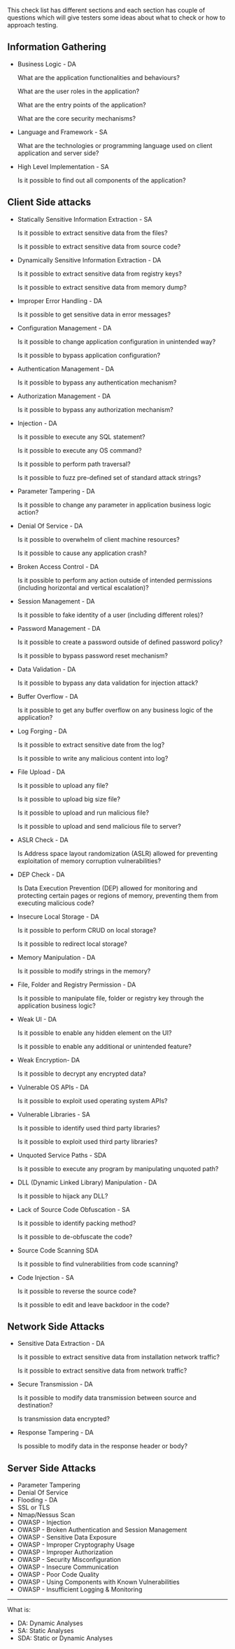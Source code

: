 This check list has different sections and each section has couple of questions which will give testers some ideas about what to check or how to approach testing. 


## Information Gathering

- Business Logic - DA
    
    What are the application functionalities and behaviours?
    
    What are the user roles in the application?
    
    What are the entry points of the application?
    
    What are the core security mechanisms?

    
- Language and Framework - SA
    
    What are the technologies or programming language used on client application and server side?

    
- High Level Implementation - SA
    
    Is it possible to find out all components of the application?
    

## Client Side attacks

- Statically Sensitive Information Extraction - SA
    
    Is it possible to extract sensitive data from the files?
    
    Is it possible to extract sensitive data from source code?
    

- Dynamically Sensitive Information Extraction - DA
    
    Is it possible to extract sensitive data from registry keys?
    
    Is it possible to extract sensitive data from memory dump?
    

- Improper Error Handling - DA
    
    Is it possible to get sensitive data in error messages?
    

- Configuration Management - DA
    
    Is it possible to change application configuration in unintended way?
    
    Is it possible to bypass application configuration?
    

- Authentication Management - DA
    
    Is it possible to bypass any authentication mechanism?
    

- Authorization Management - DA
    
    Is it possible to bypass any authorization mechanism?
    

- Injection - DA
    
    Is it possible to execute any SQL statement?
    
    Is it possible to execute any OS command?
    
    Is it possible to perform path traversal?
    
    Is it possible to fuzz pre-defined set of standard attack strings?
    

- Parameter Tampering - DA
    
    Is it possible to change any parameter in application business logic action?
    

- Denial Of Service - DA
    
    Is it possible to overwhelm of client machine resources?
    
    Is it possible to cause any application crash?
    

- Broken Access Control - DA
    
    Is it possible to perform any action outside of intended permissions (including horizontal and vertical escalation)?
    

- Session Management - DA
    
    Is it possible to fake identity of a user (including different roles)?
    

- Password Management - DA
    
    Is it possible to create a password outside of defined password policy?
    
    Is it possible to bypass password reset mechanism?
    

- Data Validation - DA
    
    Is it possible to bypass any data validation for injection attack?
    

- Buffer Overflow - DA
    
    Is it possible to get any buffer overflow on any business logic of the application?
    

- Log Forging - DA
    
    Is it possible to extract sensitive date from the log?
    
    Is it possible to write any malicious content into log? 
    

- File Upload -  DA
    
    Is it possible to upload any file?
    
    Is it possible to upload big size file?
    
    Is it possible to upload and run malicious file?
    
    Is it possible to upload and send malicious file to server?
    

- ASLR Check - DA
    
    Is Address space layout randomization (ASLR) allowed for preventing exploitation of memory corruption vulnerabilities?
    

- DEP Check - DA
    
    Is Data Execution Prevention (DEP) allowed for monitoring and protecting certain pages or regions of memory, preventing them from executing malicious code?
    

- Insecure Local Storage - DA
    
    Is it possible to perform CRUD on local storage?
    
    Is it possible to redirect local storage?
    

- Memory Manipulation - DA
    
    Is it possible to modify strings in the memory?
    

- File, Folder and Registry Permission - DA
    
    Is it possible to manipulate file, folder or registry key through the application business logic?
    

- Weak UI - DA
    
    Is it possible to enable any hidden element on the UI?
    
    Is it possible to enable any additional or unintended feature?
    

- Weak Encryption- DA
    
    Is it possible to decrypt any encrypted data?
    

- Vulnerable OS APIs - DA
    
    Is it possible to exploit used operating system APIs?
    

- Vulnerable Libraries - SA
    
    Is it possible to identify used third party libraries?
    
    Is it possible to exploit used third party libraries?
    

- Unquoted Service Paths - SDA
    
    Is it possible to execute any program by manipulating unquoted path?
    

- DLL (Dynamic Linked Library) Manipulation - DA
    
    Is it possible to hijack any DLL?
    

- Lack of Source Code Obfuscation - SA
    
    Is it possible to identify packing method?
    
    Is it possible to de-obfuscate the code?
    

- Source Code Scanning SDA
    
    Is it possible to find vulnerabilities from code scanning?
    

- Code Injection - SA
    
    Is it possible to reverse the source code?
    
    Is it possible to edit and leave backdoor in the code?
    

## Network Side Attacks

- Sensitive Data Extraction - DA
    
    Is it possible to extract sensitive data from installation network traffic?
    
    Is it possible to extract sensitive data from network traffic?
    

- Secure Transmission - DA
    
    Is it possible to modify data transmission between source and destination?
    
    Is transmission data encrypted?
    

- Response Tampering - DA
    
    Is possible to modify data in the response header or body?
    

## Server Side Attacks

- Parameter Tampering
- Denial Of Service
- Flooding - DA
- SSL or TLS
- Nmap/Nessus Scan
- OWASP - Injection
- OWASP - Broken Authentication and Session Management
- OWASP - Sensitive Data Exposure
- OWASP - Improper Cryptography Usage
- OWASP - Improper Authorization
- OWASP - Security Misconfiguration
- OWASP - Insecure Communication
- OWASP - Poor Code Quality
- OWASP - Using Components with Known Vulnerabilities
- OWASP - Insufficient Logging & Monitoring


--------

What is:
 - DA:  Dynamic Analyses
 - SA:  Static Analyses
 - SDA: Static or Dynamic Analyses
